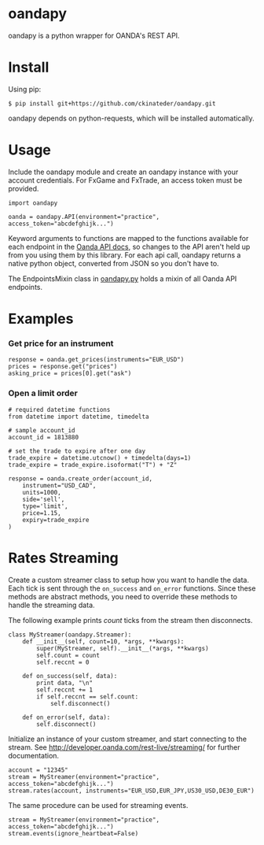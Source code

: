 oandapy
======
oandapy is a python wrapper for OANDA's REST API.

Install
======

Using pip:

    $ pip install git+https://github.com/ckinateder/oandapy.git

oandapy depends on python-requests, which will be installed automatically.

Usage
======

Include the oandapy module and create an oandapy instance with your account credentials. For FxGame and FxTrade, an access token must be provided.

	import oandapy

	oanda = oandapy.API(environment="practice", access_token="abcdefghijk...")

Keyword arguments to functions are mapped to the functions available for each endpoint in the [Oanda API docs](http://developer.oanda.com/), so changes to the API aren't held up from you using them by this library. For each api call, oandapy returns a native python object, converted from JSON so you don't have to.

The EndpointsMixin class in [oandapy.py](oandapy/oandapy.py) holds a mixin of all Oanda API endpoints.

Examples
======

### Get price for an instrument
	response = oanda.get_prices(instruments="EUR_USD")
	prices = response.get("prices")
	asking_price = prices[0].get("ask")

### Open a limit order
	# required datetime functions
	from datetime import datetime, timedelta

	# sample account_id
	account_id = 1813880

	# set the trade to expire after one day
	trade_expire = datetime.utcnow() + timedelta(days=1)
	trade_expire = trade_expire.isoformat("T") + "Z"

	response = oanda.create_order(account_id,
	    instrument="USD_CAD",
	    units=1000,
	    side='sell',
	    type='limit',
	    price=1.15,
	    expiry=trade_expire
	)

Rates Streaming
======
Create a custom streamer class to setup how you want to handle the data.
Each tick is sent through the `on_success` and `on_error` functions.
Since these methods are abstract methods, you need to override these methods
to handle the streaming data.

The following example prints _count_ ticks from the stream then disconnects.


    class MyStreamer(oandapy.Streamer):
        def __init__(self, count=10, *args, **kwargs):
            super(MyStreamer, self).__init__(*args, **kwargs)
            self.count = count
            self.reccnt = 0

        def on_success(self, data):
            print data, "\n"
            self.reccnt += 1
            if self.reccnt == self.count:
                self.disconnect()

        def on_error(self, data):
            self.disconnect()


Initialize an instance of your custom streamer, and start connecting to the stream.
See http://developer.oanda.com/rest-live/streaming/ for further documentation.

    account = "12345"
    stream = MyStreamer(environment="practice", access_token="abcdefghijk...")
    stream.rates(account, instruments="EUR_USD,EUR_JPY,US30_USD,DE30_EUR")


The same procedure can be used for streaming events.


    stream = MyStreamer(environment="practice", access_token="abcdefghijk...")
    stream.events(ignore_heartbeat=False)

